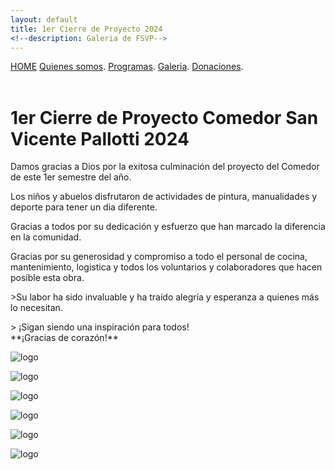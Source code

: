 ```yaml
---
layout: default
title: 1er Cierre de Proyecto 2024
<!--description: Galeria de FSVP-->
---
```

[HOME](./)
[Quienes somos](./quienes-somos.md).
[Programas](./programas.html).
[Galeria](./galeria.md).
[Donaciones](./donaciones.md).<br><br>

# 1er Cierre de Proyecto Comedor San Vicente Pallotti 2024
<p>Damos gracias a Dios por la exitosa culminación del proyecto del Comedor de este 1er semestre del año.</p>
<p>Los niños y abuelos disfrutaron de actividades de pintura, manualidades y deporte para tener un dia diferente.</p>
<p>Gracias a todos por su dedicación y esfuerzo que han marcado la diferencia en la comunidad.</p> <p>Gracias por su generosidad y compromiso a todo el personal de cocina, mantenimiento, logistica y todos los voluntarios y colaboradores que hacen posible esta obra.</p>
<p>>Su labor ha sido invaluable y ha traído alegría y esperanza a quienes más lo necesitan.</p>
> ¡Sigan siendo una inspiración para todos!<br>
**¡Gracias de corazón!**


![logo](https://fundacionsanvicentepallotti.github.io/images/cierrede-proyecto-oo2.jpg)

![logo](https://fundacionsanvicentepallotti.github.io/images/cierrede-proyecto-oo3.jpg)

![logo](https://fundacionsanvicentepallotti.github.io/images/cierrede-proyecto-oo4.jpg)

![logo](https://fundacionsanvicentepallotti.github.io/images/cierrede-proyecto-oo4.jpg)

![logo](https://fundacionsanvicentepallotti.github.io/images/cierrede-proyecto-oo6.jpg)

![logo](https://fundacionsanvicentepallotti.github.io/images/cierrede-proyecto-oo5.jpg)



